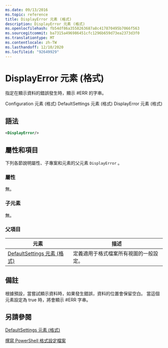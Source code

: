 ```yaml
---
ms.date: 09/13/2016
ms.topic: reference
title: DisplayError 元素 (格式)
description: DisplayError 元素 (格式)
ms.openlocfilehash: fb54df86a3558263687a8c417870495b7066f563
ms.sourcegitcommit: ba7315a496986451cfc1296b659d73ea2373d3f0
ms.translationtype: MT
ms.contentlocale: zh-TW
ms.lasthandoff: 12/10/2020
ms.locfileid: "92649929"
---
```

# <a name="displayerror-element-format"></a>DisplayError 元素 (格式)

指定在顯示資料的錯誤發生時，顯示 #ERR 的字串。

Configuration 元素 (格式) DefaultSettings 元素 (格式) DisplayError 元素 (格式) 

## <a name="syntax"></a>語法

```xml
<DisplayError/>
```

## <a name="attributes-and-elements"></a>屬性和項目

下列各節說明屬性、子專案和元素的父元素 `DisplayError` 。

### <a name="attributes"></a>屬性

無。

### <a name="child-elements"></a>子元素

無。

### <a name="parent-elements"></a>父項目

|元素|描述|
|-------------|-----------------|
|[DefaultSettings 元素 (格式)](./defaultsettings-element-format.md)|定義適用于格式檔案所有視圖的一般設定。|

## <a name="remarks"></a>備註

根據預設，當嘗試顯示資料時，如果發生錯誤，資料的位置會保留空白。 當這個元素設定為 true 時，將會顯示 #ERR 字串。

## <a name="see-also"></a>另請參閱

[DefaultSettings 元素 (格式)](./defaultsettings-element-format.md)

[撰寫 PowerShell 格式設定檔案](./writing-a-powershell-formatting-file.md)

